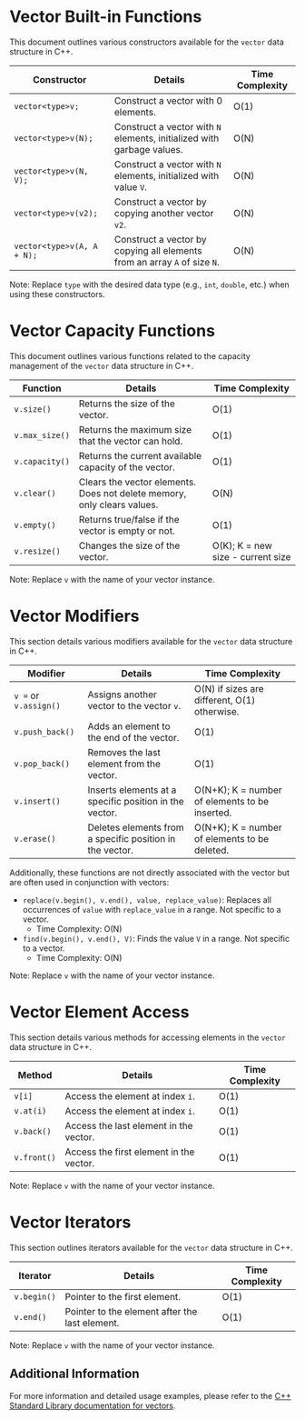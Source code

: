 # Vector Built-in Functions

This document outlines various constructors available for the `vector` data structure in C++.

| Constructor                 | Details                                        | Time Complexity |
|-----------------------------|------------------------------------------------|-----------------|
| `vector<type>v;`            | Construct a vector with 0 elements.            | O(1)            |
| `vector<type>v(N);`         | Construct a vector with `N` elements, initialized with garbage values. | O(N) |
| `vector<type>v(N, V);`      | Construct a vector with `N` elements, initialized with value `V`. | O(N) |
| `vector<type>v(v2);`        | Construct a vector by copying another vector `v2`. | O(N) |
| `vector<type>v(A, A + N);`  | Construct a vector by copying all elements from an array `A` of size `N`. | O(N) |

Note: Replace `type` with the desired data type (e.g., `int`, `double`, etc.) when using these constructors.

# Vector Capacity Functions

This document outlines various functions related to the capacity management of the `vector` data structure in C++.

| Function            | Details                                                      | Time Complexity |
|---------------------|--------------------------------------------------------------|-----------------|
| `v.size()`          | Returns the size of the vector.                               | O(1)            |
| `v.max_size()`      | Returns the maximum size that the vector can hold.            | O(1)            |
| `v.capacity()`      | Returns the current available capacity of the vector.          | O(1)            |
| `v.clear()`         | Clears the vector elements. Does not delete memory, only clears values. | O(N)       |
| `v.empty()`         | Returns true/false if the vector is empty or not.              | O(1)            |
| `v.resize()`        | Changes the size of the vector.                                | O(K); K = new size - current size |

Note: Replace `v` with the name of your vector instance.

# Vector Modifiers

This section details various modifiers available for the `vector` data structure in C++.

| Modifier                                      | Details                                                      | Time Complexity |
|-----------------------------------------------|--------------------------------------------------------------|-----------------|
| `v =` or `v.assign()`                         | Assigns another vector to the vector `v`.                     | O(N) if sizes are different, O(1) otherwise. |
| `v.push_back()`                               | Adds an element to the end of the vector.                      | O(1)            |
| `v.pop_back()`                                | Removes the last element from the vector.                      | O(1)            |
| `v.insert()`                                  | Inserts elements at a specific position in the vector.         | O(N+K); K = number of elements to be inserted. |
| `v.erase()`                                   | Deletes elements from a specific position in the vector.       | O(N+K); K = number of elements to be deleted. |

Additionally, these functions are not directly associated with the vector but are often used in conjunction with vectors:

- `replace(v.begin(), v.end(), value, replace_value)`: Replaces all occurrences of `value` with `replace_value` in a range. Not specific to a vector.
  - Time Complexity: O(N)
- `find(v.begin(), v.end(), V)`: Finds the value `V` in a range. Not specific to a vector.
  - Time Complexity: O(N)

Note: Replace `v` with the name of your vector instance.

# Vector Element Access

This section details various methods for accessing elements in the `vector` data structure in C++.

| Method        | Details                            | Time Complexity |
|---------------|------------------------------------|-----------------|
| `v[i]`        | Access the element at index `i`.    | O(1)            |
| `v.at(i)`     | Access the element at index `i`.    | O(1)            |
| `v.back()`    | Access the last element in the vector. | O(1)         |
| `v.front()`   | Access the first element in the vector. | O(1)         |

Note: Replace `v` with the name of your vector instance.

# Vector Iterators

This section outlines iterators available for the `vector` data structure in C++.

| Iterator     | Details                           | Time Complexity |
|--------------|-----------------------------------|-----------------|
| `v.begin()`  | Pointer to the first element.     | O(1)            |
| `v.end()`    | Pointer to the element after the last element. | O(1)  |

Note: Replace `v` with the name of your vector instance.

## Additional Information

For more information and detailed usage examples, please refer to the [C++ Standard Library documentation for vectors](https://en.cppreference.com/w/cpp/container/vector).
